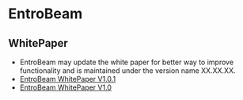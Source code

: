 # EntroBeam
## WhitePaper
* EntroBeam may update the white paper for better way to improve functionality and is maintained under the version name XX.XX.XX.
* [EntroBeam WhitePaper V1.0.1](https://github.com/entroBeam/document/blob/main/whitepaper/EntroBeam%20whitepaper%20ver1.0.1.pdf)
* [EntroBeam WhitePaper V1.0](https://github.com/entroBeam/document/blob/main/whitepaper/EntroBeam%20whitepaper%20ver1.0.pdf)

